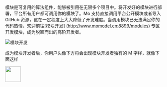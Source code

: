 模块是可复用的算法组件，能够被引用在无限多个项目中。将开发好的模块进行部署，平台所有用户都可调用你的模块了。Mo 支持直接调用平台公开模块或者导入 GitHub 资源，这在一定程度上大大降低了开发难度。当调用模块已无法满足你的代码热情，欢迎前往[模块开发] (http://www.momodel.cn:8899/modules) 专区开发模块，成为脱颖而出的高阶开发者。

![模块开发](https://ws3.sinaimg.cn/large/006tKfTcly1g0iqrn4baij31jq0u046z.jpg)

成为模块开发者后，你用户头像下方将会出现模块开发者独有的 M 字样，就像下面这样

<img src='https://ws2.sinaimg.cn/large/006tNc79gy1g2358b3v47j302u028wef.jpg' width=50>


